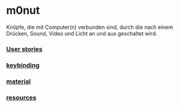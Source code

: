 # m0nut

Knöpfe, die mit Computer(n) verbunden sind, durch die nach einem Drücken, Sound, Video und Licht an und aus geschaltet wird.

### [User stories](https://github.com/hueper/m0nut/blob/master/User-Stories.md)
### [keybinding](https://github.com/hueper/m0nut/blob/master/keybinding)
### [material](https://github.com/hueper/m0nut/blob/master/material.md)
### [resources](https://github.com/hueper/m0nut/blob/master/resources.md)
